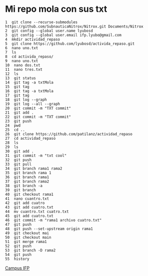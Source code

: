 # Mi repo mola con sus txt
    1  git clone --recurse-submodules https://github.com/SubnauticaNitrox/Nitrox.git Documents/Nitrox
    2  git config --global user.name lyubosd
    3  git config --global user.email ifp.lyubo@gmail.com
    4  mkdir actividad_repaso
    5  git clone https://github.com/lyubosd/activida_repaso.git
    6  nano uno.txt
    7  ls
    8  cd activida_repaso/
    9  nano uno.txt
    10  nano dos.txt
    11  nano tres.txt
    12  ls
    13  git status
    14  git tag -a txtMola
    15  git tag
    16  git tag -a txtMola
    17  git tag
    18  git log --graph
    19  git log --all --graph
    20  git commit -m "TXT commit"
    21  git add .
    22  git commit -m "TXT commit"
    23  git push
    24  pwd
    25  cd ..
    26  git clone https://github.com/patilanz/actividad_repaso
    27  cd actividad_repaso
    28  ls
    29  ls
    30  git add .
    31  git commit -m "txt cool"
    32  git push
    33  git pull
    34  git branch rama1 rama2
    35  git branch rama 1
    36  git branch rama1
    37  git branch rama2
    38  git branch -a
    39  git branch
    40  git checkout rama1
    41  nano cuantro.txt
    42  git add cuatro
    43  git add cuatro.txt
    44  mv cuantro.txt cuatro.txt
    45  git add cuatro.txt
    46  git commit -m "rama1 archivo cuatro.txt"
    47  git push
    48  git push --set-upstream origin rama1
    49  git checkout mai
    50  git checkout main
    51  git merge rama1
    52  git push
    53  git branch -D rama2
    54  git push
    55  history
   
   [Campus IFP](https://campus.ifp.es)	
   
